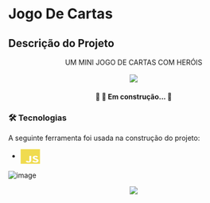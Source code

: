 # Jogo De Cartas #
## Descrição do Projeto
<p align="center">UM MINI JOGO DE CARTAS COM HERÓIS</p>

 <p align="center">
 <img align="center" src="https://seeklogo.com/images/M/marvel-studios-logo-824A3A1976-seeklogo.com.png"/>
 </p>

<h4 align="center"> 
	🚧  🚀 Em construção...  🚧
</h4>

### 🛠 Tecnologias

A seguinte ferramenta foi usada na construção do projeto:

- <img align="center" alt="Lando-Js" height="30" width="40" src="https://raw.githubusercontent.com/devicons/devicon/master/icons/javascript/javascript-plain.svg">

![image](https://user-images.githubusercontent.com/61029128/169397006-ea730576-ed56-464d-9a92-c53a4be0c533.png)



<p align="center"> 
 <a href="https://instagram.com/lando_cerqueira" target="_blank"><img src="https://img.shields.io/badge/-Instagram-%23E4405F?style=for-the-badge&logo=instagram&logoColor=white" target="_blank"></a>
	</p>



